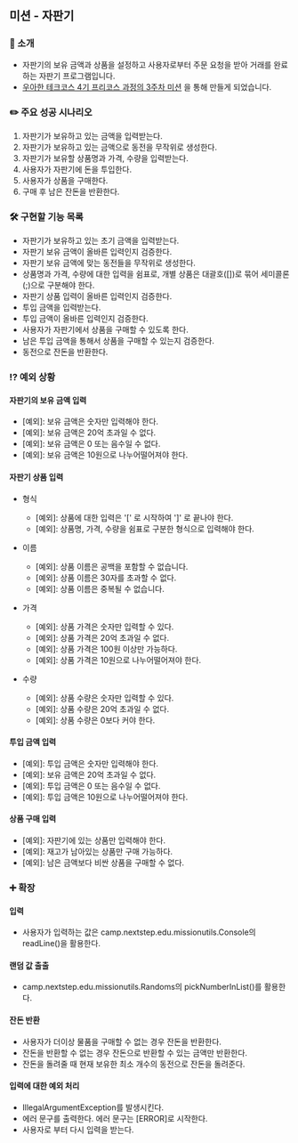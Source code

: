 ## 미션 - 자판기

### 🧃 소개

- 자판기의 보유 금액과 상품을 설정하고 사용자로부터 주문 요청을 받아 거래를 완료하는 자판기 프로그램입니다.
- [우아한 테크코스 4기 프리코스 과정의 3주차 미션](https://github.com/woowacourse/java-vendingmachine-precourse) 을 통해 만들게 되었습니다.

### ✏️️️ 주요 성공 시나리오

1. 자판기가 보유하고 있는 금액을 입력받는다.
2. 자판기가 보유하고 있는 금액으로 동전을 무작위로 생성한다.
3. 자판기가 보유할 상품명과 가격, 수량을 입력받는다.
4. 사용자가 자판기에 돈을 투입한다.
5. 사용자가 상품을 구매한다.
6. 구매 후 남은 잔돈을 반환한다.

### 🛠 구현할 기능 목록

- 자판기가 보유하고 있는 초기 금액을 입력받는다.
- 자판기 보유 금액이 올바른 입력인지 검증한다.
- 자판기 보유 금액에 맞는 동전들을 무작위로 생성한다.
- 상품명과 가격, 수량에 대한 입력을 쉼표로, 개별 상품은 대괄호([])로 묶어 세미콜론(;)으로 구분해야 한다.
- 자판기 상품 입력이 올바른 입력인지 검증한다.
- 투입 금액을 입력받는다.
- 투입 금액이 올바른 입력인지 검증한다.
- 사용자가 자판기에서 상품을 구매할 수 있도록 한다.
- 남은 투입 금액을 통해서 상품을 구매할 수 있는지 검증한다.
- 동전으로 잔돈을 반환한다.

### ⁉️ 예외 상황

#### 자판기의 보유 금액 입력

- [예외]: 보유 금액은 숫자만 입력해야 한다.
- [예외]: 보유 금액은 20억 초과일 수 없다.
- [예외]: 보유 금액은 0 또는 음수일 수 없다.
- [예외]: 보유 금액은 10원으로 나누어떨어져야 한다.

#### 자판기 상품 입력

- 형식
    - [예외]: 상품에 대한 입력은 '[' 로 시작하여 ']' 로 끝나야 한다.
    - [예외]: 상품명, 가격, 수량을 쉼표로 구분한 형식으로 입력해야 한다.
- 이름
    - [예외]: 상품 이름은 공백을 포함할 수 없습니다.
    - [예외]: 상품 이름은 30자를 초과할 수 없다.
    - [예외]: 상품 이름은 중복될 수 없습니다.
- 가격
    - [예외]: 상품 가격은 숫자만 입력할 수 있다.
    - [예외]: 상품 가격은 20억 초과일 수 없다.
    - [예외]: 상품 가격은 100원 이상만 가능하다.
    - [예외]: 상품 가격은 10원으로 나누어떨어져야 한다.

- 수량
    - [예외]: 상품 수량은 숫자만 입력할 수 있다.
    - [예외]: 상품 수량은 20억 초과일 수 없다.
    - [예외]: 상품 수량은 0보다 커야 한다.

#### 투입 금액 입력

- [예외]: 투입 금액은 숫자만 입력해야 한다.
- [예외]: 보유 금액은 20억 초과일 수 없다.
- [예외]: 투입 금액은 0 또는 음수일 수 없다.
- [예외]: 투입 금액은 10원으로 나누어떨어져야 한다.

#### 상품 구매 입력

- [예외]: 자판기에 있는 상품만 입력해야 한다.
- [예외]: 재고가 남아있는 상품만 구매 가능하다.
- [예외]: 남은 금액보다 비싼 상품을 구매할 수 없다.

### ➕️ 확장

#### 입력

- 사용자가 입력하는 값은 camp.nextstep.edu.missionutils.Console의 readLine()을 활용한다.

#### 랜덤 값 출출

- camp.nextstep.edu.missionutils.Randoms의 pickNumberInList()를 활용한다.

#### 잔돈 반환

- 사용자가 더이상 물품을 구매할 수 없는 경우 잔돈을 반환한다.
- 잔돈을 반환할 수 없는 경우 잔돈으로 반환할 수 있는 금액만 반환한다.
- 잔돈을 돌려줄 때 현재 보유한 최소 개수의 동전으로 잔돈을 돌려준다.

#### 입력에 대한 예외 처리

- IllegalArgumentException를 발생시킨다.
- 에러 문구를 출력한다. 에러 문구는 [ERROR]로 시작한다.
- 사용자로 부터 다시 입력을 받는다.
